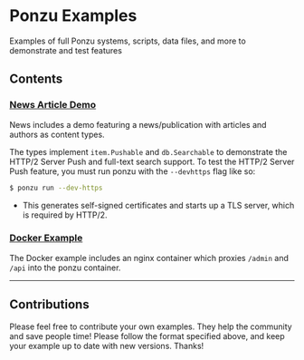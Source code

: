 # Ponzu Examples
Examples of full Ponzu systems, scripts, data files, and more to demonstrate and test features

## Contents

### [News Article Demo](https://github.com/ponzu-cms/examples/tree/master/news)
News includes a demo featuring a news/publication with articles and authors as content types.

The types implement `item.Pushable` and `db.Searchable` to demonstrate the HTTP/2 Server Push and full-text search support. To test the HTTP/2 Server Push feature, you must run ponzu with the `--devhttps` flag like so:
```bash
$ ponzu run --dev-https
```
  - This generates self-signed certificates and starts up a TLS server, which is required by HTTP/2.

### [Docker Example](https://github.com/ponzu-cms/examples/tree/master/docker)
The Docker example includes an nginx container which proxies `/admin` and `/api` into the ponzu container.

---


## Contributions

Please feel free to contribute your own examples. They help the community and save people time! Please follow the format specified above, and keep your example up to date with new versions. Thanks!
